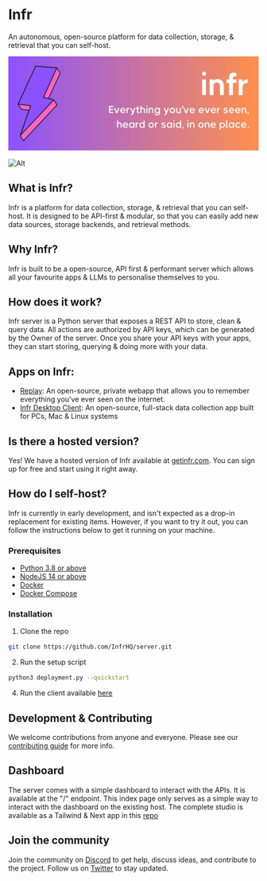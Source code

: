 # Infr

An autonomous, open-source platform for data collection, storage, & retrieval that you can self-host.

![Infr](assets/images/infr.jpg)

![Alt](https://repobeats.axiom.co/api/embed/0f5da11c65d949b38abd4cd6697af5165c690f0c.svg "Repobeats analytics image")

## What is Infr?

Infr is a platform for data collection, storage, & retrieval that you can self-host. It is designed to be API-first & modular, so that you can easily add new data sources, storage backends, and retrieval methods.

## Why Infr?

Infr is built to be a open-source, API first & performant server which allows all your favourite apps & LLMs to personalise themselves to you.

## How does it work?

Infr server is a Python server that exposes a REST API to store, clean & query data. All actions are authorized by API keys, which can be generated by the Owner of the server. Once you share your API keys with your apps, they can start storing, querying & doing more with your data.

## Apps on Infr:

-   [Replay](https://meetreplay.com): An open-source, private webapp that allows you to remember everything you've ever seen on the internet.
-   [Infr Desktop Client](https://github.com/InfrHQ/desktop-client): An open-source, full-stack data collection app built for PCs, Mac & Linux systems

## Is there a hosted version?

Yes! We have a hosted version of Infr available at [getinfr.com](https://getinfr.com/register). You can sign up for free and start using it right away.

## How do I self-host?

Infr is currently in early development, and isn't expected as a drop-in replacement for existing items. However, if you want to try it out, you can follow the instructions below to get it running on your machine.

### Prerequisites

-   [Python 3.8 or above](https://www.python.org/downloads/)
-   [NodeJS 14 or above](https://nodejs.org/en/download/)
-   [Docker](https://docs.docker.com/get-docker/)
-   [Docker Compose](https://docs.docker.com/compose/install/)

### Installation

1. Clone the repo

```bash
git clone https://github.com/InfrHQ/server.git
```

2. Run the setup script

```bash
python3 deployment.py --quickstart
```

4. Run the client available [here](https://github.com/InfrHQ/desktop-client)

## Development & Contributing

We welcome contributions from anyone and everyone. Please see our [contributing guide](CONTRIBUTING.md) for more info.

## Dashboard

The server comes with a simple dashboard to interact with the APIs. It is available at the "/" endpoint.
This index page only serves as a simple way to interact with the dashboard on the existing host.
The complete studio is available as a Tailwind & Next app in this [repo](https://github.com/InfrHQ/studio)

## Join the community

Join the community on [Discord](https://discord.gg/ZAejZCzaPe) to get help, discuss ideas, and contribute to the project.
Follow us on [Twitter](https://twitter.com/InfrHQ) to stay updated.
